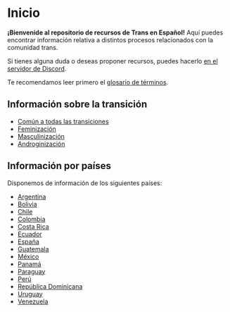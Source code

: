 # Inicio

**¡Bienvenide al repositorio de recursos de Trans en Español!** Aquí puedes encontrar información relativa a distintos procesos relacionados con la comunidad trans.

Si tienes alguna duda o deseas proponer recursos, puedes hacerlo [en el servidor de Discord](https://www.transespdiscord.net/servidor).

Te recomendamos leer primero el [glosario de términos](glosario.md).

## Información sobre la transición

* [Común a todas las transiciones](transicion/informacion-comun.md)
* [Feminización](transicion/feminizacion/feminizacion.md)
* [Masculinización](transicion/masculinizacion/masculinizacion.md)
* [Androginización](transicion/androginizacion/androginizacion.md)


## Información por países

Disponemos de información de los siguientes países:

* [Argentina](paises/argentina/argentina.md)
* [Bolivia](paises/bolivia/bolivia.md)
* [Chile](paises/chile/chile.md)
* [Colombia](paises/colombia/colombia.md)
* [Costa Rica](paises/costa-rica/costa-rica.md)
* [Ecuador](paises/ecuador/ecuador.md)
* [España](paises/espana/espana.md)
* [Guatemala](paises/guatemala/guatemala.md)
* [México](paises/mexico/mexico.md)
* [Panamá](paises/panama/panama.md)
* [Paraguay](paises/paraguay/paraguay.md)
* [Perú](paises/peru/peru.md)
* [República Dominicana](paises/republica-dominicana/republica-dominicana.md)
* [Uruguay](paises/uruguay/uruguay.md)
* [Venezuela](paises/venezuela/venezuela.md)
